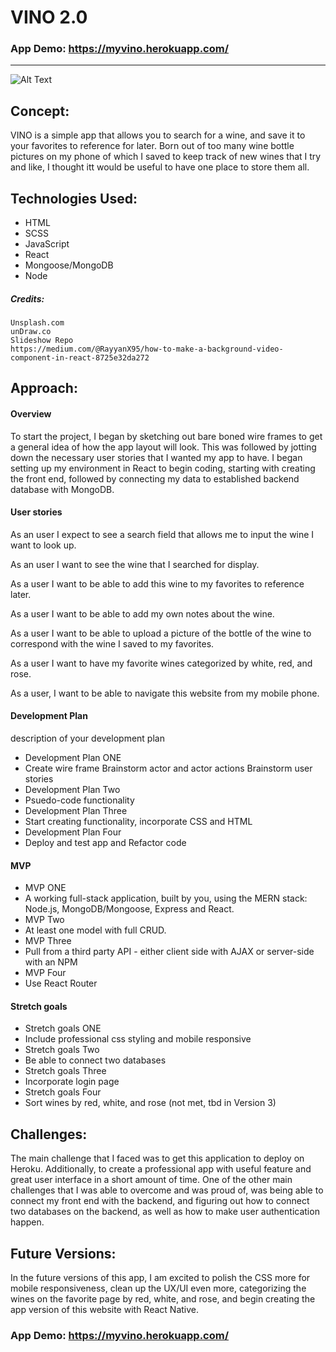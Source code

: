 # VINO 2.0

### App Demo: https://myvino.herokuapp.com/

---
![Alt Text](https://media.giphy.com/media/l3q2wCnKRThy8ltxS/giphy.gif)



## Concept:

VINO is a simple app that allows you to search for a wine, and save it to your favorites to reference for later. Born out of too many wine bottle pictures on my phone of which I saved to keep track of new wines that I try and like, I thought itt would be useful to have one place to store them all. 

## Technologies Used:

* HTML
* SCSS
* JavaScript 
* React
* Mongoose/MongoDB
* Node

##### Credits:

    Unsplash.com
    unDraw.co
    Slideshow Repo
    https://medium.com/@RayyanX95/how-to-make-a-background-video-component-in-react-8725e32da272

## Approach:

#### Overview
To start the project, I began by sketching out bare boned wire frames to get a general idea of how the app layout will look. This was followed by jotting down the necessary user stories that I wanted my app to have. 
I began setting up my environment in React to begin coding, starting with creating the front end, followed by connecting my data to established backend database with MongoDB.



#### User stories

As an user I expect to see a search field that allows me to input the wine I want to look up. 

As an user I want to see the wine that I searched for display.

As a user I want to be able to add this wine to my favorites to reference later. 

As a user I want to be able to add my own notes about the wine. 

As a user I want to be able to upload a picture of the bottle of the wine to correspond with the wine I saved to my favorites. 

As a user I want to have my favorite wines categorized by white, red, and rose. 

As a user, I want to be able to navigate this website from my mobile phone.

#### Development Plan 

description of your development plan 

* Development Plan  ONE
* Create wire frame Brainstorm actor and actor actions Brainstorm user stories
* Development Plan  Two
* Psuedo-code functionality
* Development Plan  Three 
* Start creating functionality, incorporate CSS and HTML
* Development Plan  Four
* Deploy and test app and Refactor code

#### MVP

* MVP ONE
* A working full-stack application, built by you, using the MERN stack: Node.js, MongoDB/Mongoose, Express and React.
* MVP Two
* At least one model with full CRUD.
* MVP Three 
* Pull from a third party API - either client side with AJAX or server-side with an NPM
* MVP Four
* Use React Router

#### Stretch goals

* Stretch goals ONE
* Include professional css styling and mobile responsive
* Stretch goals Two
* Be able to connect two databases
* Stretch goals Three 
* Incorporate login page 
* Stretch goals Four
* Sort wines by red, white, and rose (not met, tbd in Version 3)
  

## Challenges:

The main challenge that I faced was to get this application to deploy on Heroku. Additionally, to create a professional app with useful feature and great user interface in a short amount of time. One of the other main challenges that I was able to overcome and was proud of, was being able to connect my front end with the backend, and figuring out how to connect two databases on the backend, as well as how to make user authentication happen.  

## Future Versions:

In the future versions of this app, I am excited to polish the CSS more for mobile responsiveness, clean up the UX/UI even more, categorizing the wines on the favorite page by red, white, and rose, and begin creating the app version of this website with React Native. 



### App Demo: https://myvino.herokuapp.com/
